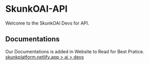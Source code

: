 # SkunkOAI-API
Welcome to the SkunkOAI Devs for API.

## Documentations
Our Documentations is added in Website to Read for Best Pratice.
<a href="https://skunkplatform.netlify.app/ai/devs/" target="_blank">skunkplatform.netlify.app > ai > devs</a>
